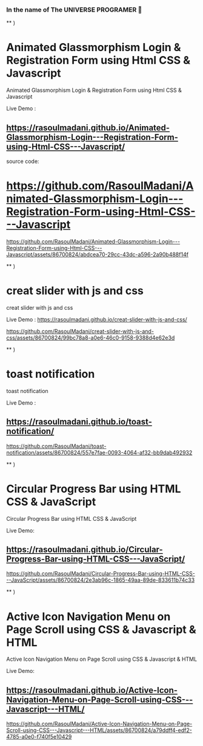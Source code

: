 
### In the name of The UNIVERSE PROGRAMER 👋


** )
# Animated Glassmorphism Login & Registration Form using Html CSS & Javascript
 Animated Glassmorphism Login & Registration Form using Html CSS & Javascript

Live Demo :

## https://rasoulmadani.github.io/Animated-Glassmorphism-Login---Registration-Form-using-Html-CSS---Javascript/
source code:
# https://github.com/RasoulMadani/Animated-Glassmorphism-Login---Registration-Form-using-Html-CSS---Javascript
https://github.com/RasoulMadani/Animated-Glassmorphism-Login---Registration-Form-using-Html-CSS---Javascript/assets/86700824/abdcea70-29cc-43dc-a596-2a90b488f14f


** )
# creat slider with js and css
 creat slider with js and css

Live Demo : 
https://rasoulmadani.github.io/creat-slider-with-js-and-css/



https://github.com/RasoulMadani/creat-slider-with-js-and-css/assets/86700824/99bc78a8-a0e6-46c0-9158-9388d4e62e3d


** )
# toast notification
 toast notification

Live Demo : 
## https://rasoulmadani.github.io/toast-notification/


https://github.com/RasoulMadani/toast-notification/assets/86700824/557e7fae-0093-4064-af32-bb9dab492932


** )
# Circular Progress Bar using HTML CSS & JavaScript
 Circular Progress Bar using HTML CSS & JavaScript

Live Demo:
 ## https://rasoulmadani.github.io/Circular-Progress-Bar-using-HTML-CSS---JavaScript/


https://github.com/RasoulMadani/Circular-Progress-Bar-using-HTML-CSS---JavaScript/assets/86700824/2e3ab96c-1865-49aa-89de-833611b74c33


 
** ) 
# Active Icon Navigation Menu on Page Scroll using CSS & Javascript & HTML
 Active Icon Navigation Menu on Page Scroll using CSS & Javascript & HTML

 
Live Demo: 
 ## https://rasoulmadani.github.io/Active-Icon-Navigation-Menu-on-Page-Scroll-using-CSS---Javascript---HTML/ 

https://github.com/RasoulMadani/Active-Icon-Navigation-Menu-on-Page-Scroll-using-CSS---Javascript---HTML/assets/86700824/a79ddff4-edf2-4785-a0e0-f740f5e10429

